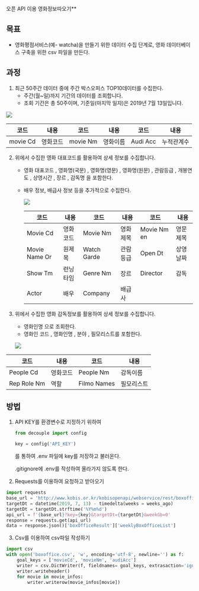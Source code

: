 오픈 API 이용 영화정보따오기**

## 목표

- 영화평점서비스(예- watcha)을 만들기 위한 데이터 수집 단계로, 영화 데이터베이스 구축을 위한 csv 파일을 만든다.

## 과정

1. 최근 50주간 데이터 중에 주간 박스오피스 TOP10데이터를 수집한다.
   - 주간(월~일)까지 기간의 데이터를 조회합니다.
   - 조회 기간은 총 50주이며, 기준일(마지막 일자)은 2019년 7월 13일입니다.

![](\pjt1\Q1answer2.png)

| 코드     | 내용     | 코드     | 내용     | 코드     |    내용    |
| -------- | -------- | -------- | -------- | -------- | :--------: |
| movie Cd | 영화코드 | movie Nm | 영화이름 | Audi Acc | 누적관계수 |



2. 위에서 수집한 영화 대표코드를 활용하여 상세 정보를 수집합니다.

   - 영화 대표코드 , 영화명(국문) , 영화명(영문) , 영화명(원문) , 관람등급 , 개봉연도 , 상영시간 , 장르 , 감독명 을 포함한다.

   - 배우 정보, 배급사 정보 등을 추가적으로 수집한다.

     

     ![](C:\Users\student\Desktop\Q2answer.PNG)

     

     

     | 코드          | 내용     | 코드        | 내용     | 코드        | 내용     |
     | ------------- | -------- | ----------- | -------- | ----------- | -------- |
     | Movie Cd      | 영화코드 | Movie Nm    | 영화제목 | Movie Nm en | 영문제목 |
     | Movie Name Or | 원제목   | Watch Garde | 관람등급 | Open Dt     | 상영날짜 |
     | Show Tm       | 런닝타임 | Genre Nm    | 장르     | Director    | 감독     |
     | Actor         | 배우     | Company     | 배급사   |             |          |

     

3. 위에서 수집한 영화 감독정보를 활용하여 상세 정보를 수집합니다.

   - 영화인명 으로 조회한다.
   - 영화인 코드 , 영화인명 , 분야 , 필모리스트를 포함한다.

   ![](C:\Users\student\Desktop\Q3answer.PNG)

| 코드        | 내용     | 코드        | 내용       |
| ----------- | -------- | ----------- | ---------- |
| People Cd   | 영화코드 | People Nm   | 감독이름   |
| Rep Role Nm | 역할     | Filmo Names | 필모리스트 |



## 방법

1. API KEY를 환경변수로 지정하기 위하여

   ```python
   from decouple import config
   
   key = config('API_KEY')
   ```

   를 통하여 .env 파일에 key를 저장하고 불러온다.

   .gitignore에 .env를 작성하여 올라가지 않도록 한다.

2. Requests를 이용하여 요청하고 받아오기

```python
import requests
base_url = 'http://www.kobis.or.kr/kobisopenapi/webservice/rest/boxoffice/searchWeeklyBoxOfficeList.json'
targetDt = datetime(2019, 7, 13) - timedelta(weeks = weeks_ago)
targetDt = targetDt.strftime('%Y%m%d')
api_url = f'{base_url}?key={key}&targetDt={targetDt}&weekGb=0'
response = requests.get(api_url)
data = response.json()['boxOfficeResult']['weeklyBoxOfficeList']
```

3. Csv를 이용하여 csv파일 작성하기

```python
import csv
with open('boxoffice.csv', 'w', encoding='utf-8', newline='') as f:
    goal_keys = ['movieCd', 'movieNm', 'audiAcc']
    writer = csv.DictWriter(f, fieldnames= goal_keys, extrasaction='ignore')
    writer.writeheader()
    for movie in movie_infos:
        writer.writerow(movie_infos[movie])
```

